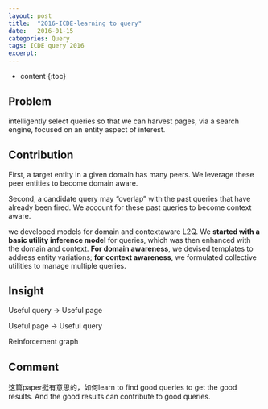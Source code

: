 ```yaml
---
layout: post
title:  "2016-ICDE-learning to query"
date:   2016-01-15
categories: Query
tags: ICDE query 2016 
excerpt:
---
```

* content
{:toc}

## Problem
intelligently select queries so that we can
harvest pages, via a search engine, focused on an entity aspect
of interest.

## Contribution
First, a target entity in a given domain has many
peers. We leverage these peer entities to become domain aware.

Second, a candidate query may “overlap” with the past queries
that have already been fired. We account for these past queries to
become context aware.

we developed models for domain and contextaware
L2Q. We **started with a basic utility inference model**
for queries, which was then enhanced with the domain and
context. **For domain awareness**, we devised templates to address
entity variations; **for context awareness**, we formulated
collective utilities to manage multiple queries.

## Insight
Useful query -> Useful page

Useful page -> Useful query

Reinforcement graph

## Comment
这篇paper挺有意思的，如何learn to find good queries to get the good results. And the good results can contribute to good queries.
